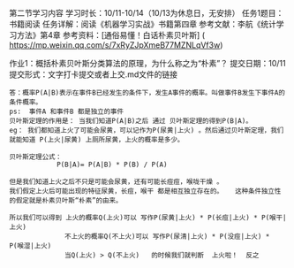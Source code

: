 第二节学习内容
学习时长：10/11-10/14（10/13为休息日，无安排）
任务1题目：书籍阅读
任务详解：阅读《机器学习实战》书籍第四章
参考文献：李航《统计学习方法》第4章
参考资料：[通俗易懂！白话朴素贝叶斯]
( https://mp.weixin.qq.com/s/7xRyZJpXmeB77MZNLqVf3w)


作业1：概括朴素贝叶斯分类算法的原理，为什么称之为“朴素”？
提交日期：10/11
提交形式：文字打卡提交或者上交.md文件的链接

	答：概率P(A|B)表示在事件B已经发生的条件下，发生A事件的概率。叫做事件B发生下事件A的条件概率。 
	ps:  事件A 和事件B 都是独立的事件 
	贝叶斯定理的作用是： 当我们知道P(A|B)之后 通过 贝叶斯定理的得到P(B|A)。
    eg： 我们都知道上火了可能会尿黄，可以记作为P(尿黄|上火) 。然后通过贝叶斯定理，我们就能知道 P(上火|尿黄) 上厕所尿黄，上火的概率是多少。

    贝叶斯定理公式：
				P(B|A)= P(A|B) * P(B) / P(A)
	
	但是我们知道上火之后不只是可能会尿黄，还有可能长痘痘，喉咙干燥 。
	我们假定上火后可能出现的特征尿黄，长痘，喉干 都是相互独立存在的。   这种条件独立性的假定就是朴素贝叶斯“朴素”的由来。
	
	所以我们可以得到 上火的概率Q(上火)可以 写作P(尿黄|上火) * P(长痘|上火) * P(喉干|上火)
    			  不上火的概率Q(不上火)可以 写作P(尿清|上火) * P(没痘|上火) * P(喉湿|上火)
    			  当Q(上火) > Q(不上火)   的时候我们就判断  上火啦！  反之

